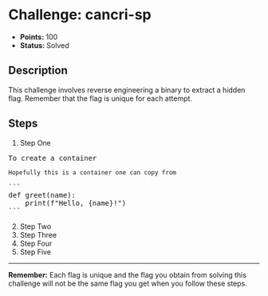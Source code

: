 # Challenge: cancri-sp

- **Points:** 100
- **Status:** Solved

## Description
This challenge involves reverse engineering a binary to extract a hidden flag. Remember that the flag is unique for each attempt.

## Steps
1. Step One
<pre>
To create a container
</pre>

```
Hopefully this is a container one can copy from
```
<pre>
```
def greet(name):
    print(f"Hello, {name}!")
```
</pre>

2. Step Two
3. Step Three
4. Step Four
5. Step Five

---

**Remember:** Each flag is unique and the flag you obtain from solving this challenge will not be the same flag you get when you follow these steps.


